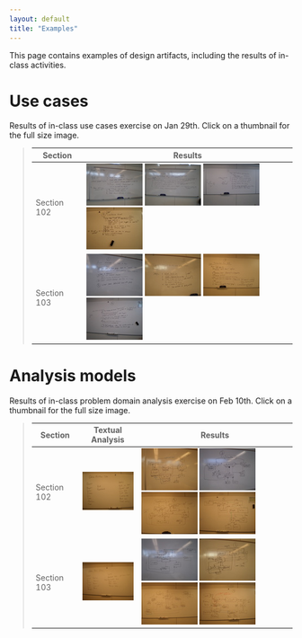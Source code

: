 ```yaml
---
layout: default
title: "Examples"
---
```


This page contains examples of design artifacts, including the results of in-class activities.

# Use cases

Results of in-class use cases exercise on Jan 29th.  Click on a thumbnail for the full size image.

> Section | Results
> ------- | -------
> Section 102 | <a href="img/spring2014/useCases/sec102-1.JPG"><img src="img/spring2014/useCases/sec102-1-sm.JPG" /></a> <a href="img/spring2014/useCases/sec102-2.JPG"><img src="img/spring2014/useCases/sec102-2-sm.JPG" /></a> <a href="img/spring2014/useCases/sec102-3.JPG"><img src="img/spring2014/useCases/sec102-3-sm.JPG" /></a> <a href="img/spring2014/useCases/sec102-4.JPG"><img src="img/spring2014/useCases/sec102-4-sm.JPG" /></a>
> Section 103 | <a href="img/spring2014/useCases/sec103-1.JPG"><img src="img/spring2014/useCases/sec103-1-sm.JPG" /></a> <a href="img/spring2014/useCases/sec103-2.JPG"><img src="img/spring2014/useCases/sec103-2-sm.JPG" /></a> <a href="img/spring2014/useCases/sec103-3.JPG"><img src="img/spring2014/useCases/sec103-3-sm.JPG" /></a> <a href="img/spring2014/useCases/sec103-4.JPG"><img src="img/spring2014/useCases/sec103-4-sm.JPG" /></a>

# Analysis models

Results of in-class problem domain analysis exercise on Feb 10th.  Click on a thumbnail for the full size image.

> Section | Textual Analysis | Results
> ------- | ---------------- | -------
> Section 102 | <a href="img/spring2014/analysisModels/sec102-textualAnalysis.JPG"><img src="img/spring2014/analysisModels/sec102-textualAnalysis-sm.JPG" /></a> | <a href="img/spring2014/analysisModels/sec102-1.JPG"><img src="img/spring2014/analysisModels/sec102-1-sm.JPG" /></a> <a href="img/spring2014/analysisModels/sec102-2.JPG"><img src="img/spring2014/analysisModels/sec102-2-sm.JPG" /></a> <a href="img/spring2014/analysisModels/sec102-3.JPG"><img src="img/spring2014/analysisModels/sec102-3-sm.JPG" /></a> <a href="img/spring2014/analysisModels/sec102-4.JPG"><img src="img/spring2014/analysisModels/sec102-4-sm.JPG" /></a>
> Section 103 | <a href="img/spring2014/analysisModels/sec103-textualAnalysis.JPG"><img src="img/spring2014/analysisModels/sec103-textualAnalysis-sm.JPG" /></a> | <a href="img/spring2014/analysisModels/sec103-1.JPG"><img src="img/spring2014/analysisModels/sec103-1-sm.JPG" /></a> <a href="img/spring2014/analysisModels/sec103-2.JPG"><img src="img/spring2014/analysisModels/sec103-2-sm.JPG" /></a> <a href="img/spring2014/analysisModels/sec103-3.JPG"><img src="img/spring2014/analysisModels/sec103-3-sm.JPG" /></a> <a href="img/spring2014/analysisModels/sec103-4.JPG"><img src="img/spring2014/analysisModels/sec103-4-sm.JPG" /></a>
